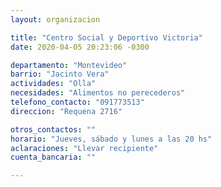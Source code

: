 ```yaml
---
layout: organizacion

title: "Centro Social y Deportivo Victoria"
date: 2020-04-05 20:23:06 -0300

departamento: "Montevideo"
barrio: "Jacinto Vera"
actividades: "Olla"
necesidades: "Alimentos no perecederos"
telefono_contacto: "091773513"
direccion: "Requena 2716"

otros_contactos: ""
horario: "Jueves, sábado y lunes a las 20 hs"
aclaraciones: "Llevar recipiente"
cuenta_bancaria: ""

---
```

